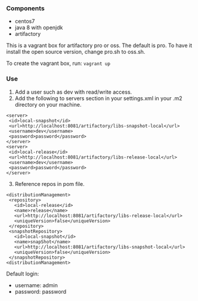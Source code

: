 ### Components
* centos7
* java 8 with openjdk
* artifactory


This is a vagrant box for artifactory pro or oss. The default is pro. To have it install the open source version, change pro.sh to oss.sh.

To create the vagrant box, run: ```vagrant up```

### Use

 1. Add a user such as dev with read/write access.
 2. Add the  following to servers section in your settings.xml in your .m2 directory on your machine.

 ```
<server>
  <id>local-snapshot</id>
  <url>http://localhost:8081/artifactory/libs-snapshot-local</url>
  <username>dev</username>
  <password>password</password>
</server>
<server>
  <id>local-release</id>
  <url>http://localhost:8081/artifactory/libs-release-local</url>
  <username>dev</username>
  <password>password</password>
</server>
   ```
 3. Reference repos in pom file.

 ```
 <distributionManagement>
  <repository>
    <id>local-release</id>
    <name>release</name>
    <url>http://localhost:8081/artifactory/libs-release-local</url>
    <uniqueVersion>false</uniqueVersion>
  </repository>
  <snapshotRepository>
    <id>local-snapshot</id>
    <name>snapShot</name>
    <url>http://localhost:8081/artifactory/libs-snapshot-local</url>
    <uniqueVersion>false</uniqueVersion>
  </snapshotRepository>
<distributionManagement>
 ```



Default login:
  * username: admin
  * password: password
